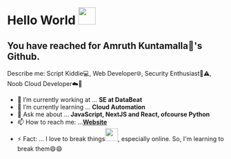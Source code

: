 # Hello World <img src="https://github.com/itsvinayak/itsvinayak/blob/master/assets/Hi.gif" width="40px">

## You have reached for Amruth Kuntamalla🐧's Github.  
  Describe me: Script Kiddie💻, Web Developer🌐, Security Enthusiast🚩⚠️, Noob Cloud Developer☁️🤣 

- 🔭 I’m currently working at ... <b>SE at DataBeat</b>
- 🌱 I’m currently learning ... <b>Cloud Automation</b>
- 💬 Ask me about ...<b> JavaScript, NextJS and React, ofcourse Python </b>
- 📫 How to reach me: ...<b>[Website](https://therealscripts.com/author)</b>
- ⚡ Fact: ... I love to break things<img src="https://github.com/itsvinayak/itsvinayak/blob/master/assets/code-cat.gif" width="30px">, especially online. So, I'm learning to break them😄😄

